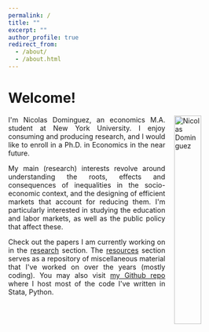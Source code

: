 ```yaml
---
permalink: /
title: ""
excerpt: ""
author_profile: true
redirect_from: 
  - /about/
  - /about.html
---
```


<style>

/* By default, make all images center-aligned, and 60% of the width
of the screen in size */
img
{
    display:block;
    float:none;
    margin-left:auto;
    margin-right:auto;
    width:60%;
}

/* Create a CSS class to style images to left-align, or "float left" */
.leftAlign
{
    display:inline-block;
    float:left;
    /* provide a 15 pixel gap between the image and the text to its right */
    margin-right:18px;
}

/* Create a CSS class to style images to right-align, or "float right" */
.rightAlign
{
    display:inline-block;
    float:right;
    /* provide a 15 pixel gap between the image and the text to its left */
    margin-left:18px;
}

</style>

# Welcome!

<img src="https://nicoidominguez.github.io/images/Nico-1-edited.jpg" alt="Nicolas Dominguez" class="rightAlign" style="width:33%">

<p align="justify"> I'm Nicolas Dominguez, an economics M.A. student at New York University. I enjoy consuming and producing research, and I would like to enroll in a Ph.D. in Economics in the near future. </p> 

<p align="justify"> My main (research) interests revolve around understanding the roots, effects and consequences of inequalities in the socio-economic context, and the designing of efficient markets that account for reducing them. I'm particularly interested in studying the education and labor markets, as well as the public policy that affect these. </p> 

<p align="justify"> Check out the papers I am currently working on in the <a href='https://nicoidominguez.github.io/research/'>research</a> section. The <a href='https://nicoidominguez.github.io/resources/'>resources</a> section serves as a repository of miscellaneous material that I've worked on over the years (mostly coding). You may also visit <a href='https://www.github.com/nicoidominguez'>my Github repo</a> where I host most of the code I've written in Stata, Python. </p> 
